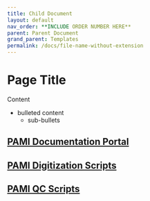 ```yaml
---
title: Child Document
layout: default
nav_order: **INCLUDE ORDER NUMBER HERE**
parent: Parent Document
grand_parent: Templates
permalink: /docs/file-name-without-extension
---
```



# Page Title
Content
* bulleted content
  * sub-bullets

## [PAMI Documentation Portal](https://nypl.github.io/ami-preservation/)
## [PAMI Digitization Scripts](https://github.com/NYPL/ami-preservation/tree/master/pami_scripts)
## [PAMI QC Scripts](https://github.com/NYPL/ami-preservation/tree/master/qc_scripts)
